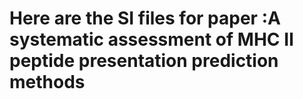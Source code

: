 # Here are the SI files for paper :A systematic assessment of MHC Ⅱ peptide presentation prediction methods
